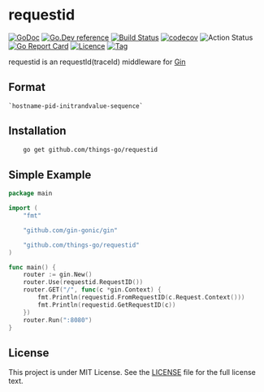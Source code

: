 # requestid

[![GoDoc](https://godoc.org/github.com/things-go/requestid?status.svg)](https://godoc.org/github.com/things-go/requestid)
[![Go.Dev reference](https://img.shields.io/badge/go.dev-reference-blue?logo=go&logoColor=white)](https://pkg.go.dev/github.com/things-go/requestid?tab=doc)
[![Build Status](https://travis-ci.org/things-go/requestid.svg)](https://travis-ci.org/things-go/requestid)
[![codecov](https://codecov.io/gh/things-go/requestid/branch/master/graph/badge.svg)](https://codecov.io/gh/things-go/requestid)
![Action Status](https://github.com/things-go/requestid/workflows/Go/badge.svg)
[![Go Report Card](https://goreportcard.com/badge/github.com/things-go/requestid)](https://goreportcard.com/report/github.com/things-go/requestid)
[![Licence](https://img.shields.io/github/license/things-go/requestid)](https://raw.githubusercontent.com/things-go/requestid/master/LICENSE)
[![Tag](https://img.shields.io/github/v/tag/things-go/requestid)](https://github.com/thinkgos/requestid/tags)


requestid is an requestId(traceId) middleware for [Gin](https://github.com/gin-gonic/gin)

## Format 
    `hostname-pid-initrandvalue-sequence`

## Installation

```bash
    go get github.com/things-go/requestid
```

## Simple Example

[embedmd]:# (_example/main.go go)
```go
package main

import (
	"fmt"

	"github.com/gin-gonic/gin"

	"github.com/things-go/requestid"
)

func main() {
	router := gin.New()
	router.Use(requestid.RequestID())
	router.GET("/", func(c *gin.Context) {
		fmt.Println(requestid.FromRequestID(c.Request.Context()))
		fmt.Println(requestid.GetRequestID(c))
	})
	router.Run(":8080")
}
```

## License

This project is under MIT License. See the [LICENSE](LICENSE) file for the full license text.
